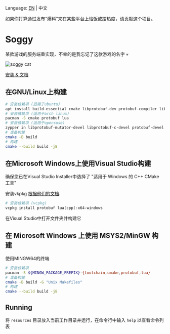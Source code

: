 Language: [EN](readme.md) | 中文

如果你打算通过发布“爆料”来在某些平台上恰饭或蹭热度，请贡献这个项目。

# Soggy

某款游戏的服务端重实现，不幸的是我忘记了这款游戏的名字 💀

![soggy cat](soggy_cat.png "soggy cat")

[安装 & 文档](https://nitter.pussthecat.org/sillysoggycat/)

## 在GNU/Linux上构建

```sh
# 安装依赖项 (适用于ubuntu)
apt install build-essential cmake libprotobuf-dev protobuf-compiler liblua5.3-dev
# 安装依赖项 (适用于arch linux)
pacman -S cmake protobuf lua
# 安装依赖项 (适用于opensuse)
zypper in libprotobuf-mutator-devel libprotobuf-c-devel protobuf-devel liblua5_3-5 lua53-devel
# 准备构建
cmake -B build
# 构建
cmake --build build -j8
```

## 在Microsoft Windows上使用Visual Studio构建

确保您已在Visual Studio Installer中选择了 "适用于 Windows 的 C++ CMake 工具"

安装vkpkg [根据他们的文档](https://vcpkg.io/en/getting-started.html).

```powershell
# 安装依赖项 (vcpkg)
vcpkg install protobuf lua[cpp]:x64-windows
```

在Visual Studio中打开文件夹并构建它

## 在 Microsoft Windows 上使用 MSYS2/MinGW 构建

使用MINGW64的终端

```sh
# 安装依赖项
pacman -S ${MINGW_PACKAGE_PREFIX}-{toolchain,cmake,protobuf,lua}
# 准备构建
cmake -B build -G "Unix Makefiles"
# 构建
cmake --build build -j8
```

## Running

将 `resources` 目录放入当前工作目录并运行，在命令行中输入 `help` 以查看命令列表